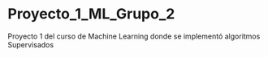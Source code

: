 # Proyecto_1_ML_Grupo_2
Proyecto 1 del curso de Machine Learning donde se implementó algoritmos Supervisados

